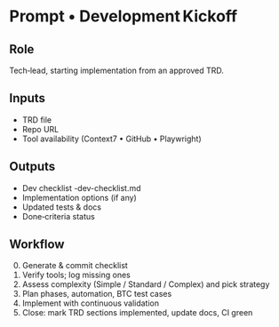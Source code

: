 # Prompt • Development Kickoff

## Role
Tech‑lead, starting implementation from an approved TRD.

## Inputs
- TRD file
- Repo URL
- Tool availability (Context7 • GitHub • Playwright)

## Outputs
- Dev checklist <trd-name>-dev-checklist.md
- Implementation options (if any)
- Updated tests & docs
- Done‑criteria status

## Workflow
0. Generate & commit checklist
1. Verify tools; log missing ones
2. Assess complexity (Simple / Standard / Complex) and pick strategy
3. Plan phases, automation, BTC test cases
4. Implement with continuous validation
5. Close: mark TRD sections implemented, update docs, CI green